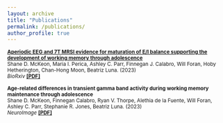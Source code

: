 ```yaml
---
layout: archive
title: "Publications"
permalink: /publications/
author_profile: true
---
```

<sub><b>[Aperiodic EEG and 7T MRSI evidence for maturation of E/I balance supporting the development of working memory through adolescence](https://shanemckeon.github.io/_pages/neuroImage2023.md)</b>   
 Shane D. McKeon, Maria I. Perica, Ashley C. Parr, Finnegan J. Calabro, Will Foran, Hoby Hetherington, Chan-Hong Moon, Beatriz Luna. (2023)  
 *BioRxiv*  [<b>[PDF]</b>](https://shanemckeon.github.io/files/aperiodicBioRxiv.pdf) </sub>

<sub><b>Age-related differences in transient gamma band activity during working memory maintenance through adolescence</b>   
Shane D. McKeon, Finnegan Calabro, Ryan V. Thorpe, Alethia de la Fuente, Will Foran, Ashley C. Parr, Stephanie R. Jones, Beatriz Luna. (2023)  
 *NeuroImage*  [<b>[PDF]</b>](https://shanemckeon.github.io/files/neuroimagePub.pdf) </sub>

